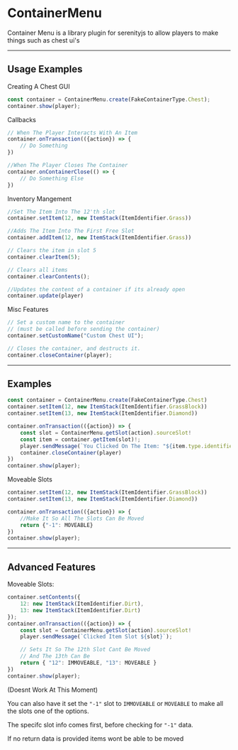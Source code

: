 # ContainerMenu
Container Menu is a library plugin for serenityjs to allow players to make things such as chest ui's

----

## Usage Examples

Creating A Chest GUI
```ts
const container = ContainerMenu.create(FakeContainerType.Chest);
container.show(player);
```

Callbacks
```ts
// When The Player Interacts With An Item
container.onTransaction(({action}) => {
    // Do Something
})

//When The Player Closes The Container
container.onContainerClose(() => {
    // Do Something Else
})
```

Inventory Mangement
```ts
//Set The Item Into The 12'th slot
container.setItem(12, new ItemStack(ItemIdentifier.Grass))

//Adds The Item Into The First Free Slot
container.addItem(12, new ItemStack(ItemIdentifier.Grass))

// Clears the item in slot 5
container.clearItem(5);

// Clears all items
container.clearContents();

//Updates the content of a container if its already open
container.update(player)
```

Misc Features
```ts
// Set a custom name to the container
// (must be called before sending the container)
container.setCustomName("Custom Chest UI");

// Closes the container, and destructs it.
container.closeContainer(player);
```
----
## Examples
```ts
const container = ContainerMenu.create(FakeContainerType.Chest)
container.setItem(12, new ItemStack(ItemIdentifier.GrassBlock))
container.setItem(13, new ItemStack(ItemIdentifier.Diamond))

container.onTransaction(({action}) => {
    const slot = ContainerMenu.getSlot(action).sourceSlot!
    const item = container.getItem(slot)!;
    player.sendMessage(`You Clicked On The Item: "${item.type.identifier}"`)
    container.closeContainer(player)
})
container.show(player);
```
Moveable Slots
```ts
container.setItem(12, new ItemStack(ItemIdentifier.GrassBlock))
container.setItem(13, new ItemStack(ItemIdentifier.Diamond))

container.onTransaction(({action}) => {
    //Make It So All The Slots Can Be Moved
    return {"-1": MOVEABLE}
})
container.show(player);
```

----
## Advanced Features

Moveable Slots:
```ts
container.setContents({
    12: new ItemStack(ItemIdentifier.Dirt),
    13: new ItemStack(ItemIdentifier.Dirt)
});
container.onTransaction(({action}) => {
    const slot = ContainerMenu.getSlot(action).sourceSlot!
    player.sendMessage(`Clicked Item Slot ${slot}`);

    // Sets It So The 12th Slot Cant Be Moved
    // And The 13th Can Be
    return { "12": IMMOVEABLE, "13": MOVEABLE }
})
container.show(player);
```

(Doesnt Work At This Moment)

You can also have it set the `"-1"` slot to `IMMOVEABLE` or `MOVEABLE` to make all the slots one of the options.

The specifc slot info comes first, before checking for `"-1"` data.

If no return data is provided items wont be able to be moved
